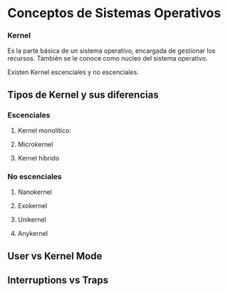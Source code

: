 # Conceptos de Sistemas Operativos

### Kernel

Es la parte básica de un sistema operativo, encargada de gestionar los recursos. También se le conoce como nucleo del sistema operativo.

Existen Kernel escenciales y no escenciales.

## Tipos de Kernel y sus diferencias

### Escenciales

1. Kernel monolítico:

2. Microkernel

3. Kernel híbrido

### No escenciales

1. Nanokernel

2. Exokernel

3. Unikernel

4. Anykernel

## User vs Kernel Mode

## Interruptions vs Traps